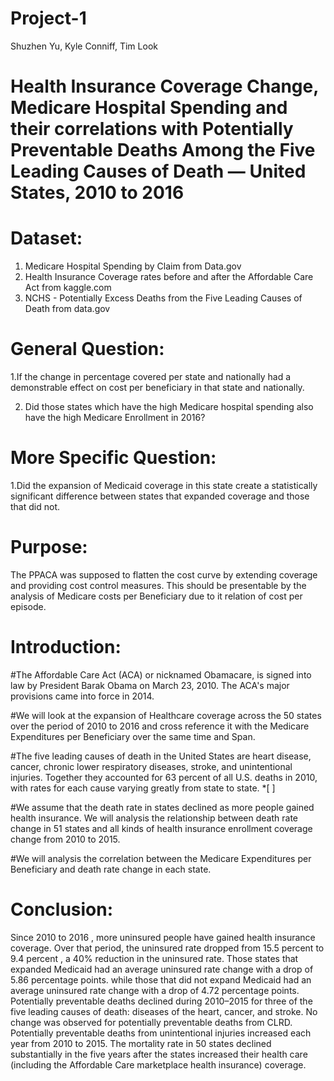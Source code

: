 # Project-1    
  Shuzhen Yu, Kyle Conniff, Tim Look
# Health Insurance Coverage Change, Medicare Hospital Spending and their correlations with Potentially Preventable Deaths Among the Five Leading Causes of Death — United States, 2010 to 2016

# Dataset:
1.	Medicare Hospital Spending by Claim from Data.gov
2.	Health Insurance Coverage rates before and after the Affordable Care Act from kaggle.com
3.  NCHS - Potentially Excess Deaths from the Five Leading Causes of Death from data.gov

# General Question:

1.If the change in percentage covered per state and nationally had a demonstrable effect on cost per beneficiary in that state and nationally.

2. Did those states which have the high Medicare hospital spending also have the high Medicare Enrollment in 2016?

# More Specific Question:
1.Did the expansion of Medicaid coverage in this state create a statistically significant difference between states that expanded coverage and those that did not.

# Purpose:
The PPACA was supposed to flatten the cost curve by extending coverage and providing cost control measures.  This should be presentable by the analysis of Medicare costs per Beneficiary due to it relation of cost per episode.

# Introduction:
#The Affordable Care Act (ACA) or nicknamed Obamacare, is signed into law by President Barak Obama on March 23, 2010. The ACA's major provisions came into force in 2014. 

#We will look at the expansion of Healthcare coverage across the 50 states over the period of 2010 to 2016 and cross reference it with the Medicare Expenditures per Beneficiary over the same time and Span.

#The five leading causes of death in the United States are heart disease, cancer, chronic lower respiratory diseases, stroke, and unintentional injuries. Together they accounted for 63 percent of all U.S. deaths in 2010, with rates for each cause varying greatly from state to state. *[ ]

#We assume that the death rate in states declined as more people gained health insurance. We will analysis the relationship between death rate change in 51 states and all kinds of health insurance enrollment coverage change from 2010 to 2015.

#We will analysis the correlation between the Medicare Expenditures per Beneficiary and death rate change in each state. 

# Conclusion:
Since 2010 to 2016 , more uninsured people have gained health insurance coverage. Over that period, the uninsured rate dropped from 15.5 percent to 9.4 percent , a 40% reduction in the uninsured rate. 
Those states that expanded Medicaid had an average uninsured rate change with a drop of 5.86 percentage points. while those that did not expand Medicaid had an average uninsured rate change with a drop of 4.72 percentage points.  
Potentially preventable deaths declined during 2010–2015 for three of the five leading causes of death: diseases of the heart, cancer, and stroke. No change was observed for potentially preventable deaths from CLRD. Potentially preventable deaths from unin­tentional injuries increased each year from 2010 to 2015.
The mortality rate in 50 states declined substantially in the five years after the states increased their health care (including the Affordable Care marketplace health insurance) coverage.


